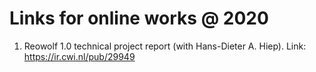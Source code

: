 # Links for online works @ 2020

1. Reowolf 1.0 technical project report (with Hans-Dieter A. Hiep). Link: https://ir.cwi.nl/pub/29949